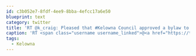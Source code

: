 ```yaml
---
id: c3b052e7-8fdf-4ee9-8bba-4efcc17a6e50
blueprint: text
category: twitter
title: 'RT @k_craig: Pleased that #Kelowna Council approved a bylaw to crack down on excessive noise from motorcycles, boats, and car stereos.'
caption: 'RT <span class="username username_linked">@<a href="https://twitter.com/k_craig" title="Kevin Craig">k_craig</a></span>: Pleased that <span class="hashtag hashtag_local">#<a href="http://tweettemp.darylchymko.ca/?tag=kelowna">Kelowna</a> Council approved a bylaw to crack down on excessive noise from motorcycles, boats, and car stereos.'
tags:
  - Kelowna
---
```

